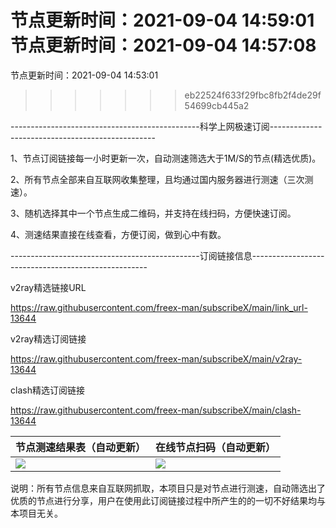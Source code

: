 节点更新时间：2021-09-04 14:59:01 <!-- 星期 6 -->
节点更新时间：2021-09-04 14:57:08 <!-- 星期 6 -->
=======
节点更新时间：2021-09-04 14:53:01 <!-- 星期 6 -->
>>>>>>> eb22524f633f29fbc8fb2f4de29f54699cb445a2

-----------------------------------------------科学上网极速订阅-------------------------------------------------

1、节点订阅链接每一小时更新一次，自动测速筛选大于1M/S的节点(精选优质)。

2、所有节点全部来自互联网收集整理，且均通过国内服务器进行测速（三次测速）。

3、随机选择其中一个节点生成二维码，并支持在线扫码，方便快速订阅。

4、测速结果直接在线查看，方便订阅，做到心中有数。

-----------------------------------------------订阅链接信息----------------------------------------------------

v2ray精选链接URL

https://raw.githubusercontent.com/freex-man/subscribeX/main/link_url-13644


v2ray精选订阅链接

https://raw.githubusercontent.com/freex-man/subscribeX/main/v2ray-13644


clash精选订阅链接

https://raw.githubusercontent.com/freex-man/subscribeX/main/clash-13644


|节点测速结果表（自动更新）|在线节点扫码（自动更新）|
|---------------------------------------------|---------------------------------------------|
|<img src="https://raw.githubusercontent.com/freex-man/subscribeX/main/speed.png"/>|<img src="https://raw.githubusercontent.com/freex-man/subscribeX/main/qrcode.png">|

说明：所有节点信息来自互联网抓取，本项目只是对节点进行测速，自动筛选出了优质的节点进行分享，用户在使用此订阅链接过程中所产生的的一切不好结果均与本项目无关。


